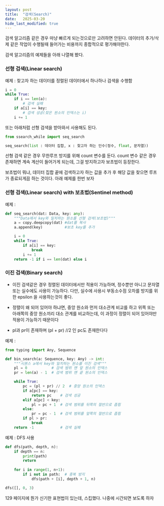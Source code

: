```yaml
---
layout: post
title:  "검색(Search)"
date:   2025-03-20
hide_last_modified: true
---
```

검색 알고리즘 같은 경우 마냥 빠르게 되는것으로만 고려하면 안된다. 데이터의 추가/삭제 같은 작업이 수행될때 들어가는 비용까지 종합적으로 평가해야한다.

검색 알고리즘의 예제들을 아래 나열해 봤다.

### 선형 검색(Linear search)

예제 : 찾고자 하는 데이터를 정렬된 데이터에서 하나하나 검색을 수행함
~~~python
i = 0
while True:
    if i == len(a):
        # 검색 실패
    if a[i] == key:
        # 검색 성공(찾은 원소의 인덱스는 i)
    i += 1
~~~
또는 아래처럼 선형 검색을 받아와서 사용해도 된다.
~~~python
from ssearch_while import seq_search

seq_search(list : 데이터 집합, x : 찾고자 하는 인수(정수, float, 문자열))
~~~

선형 검색 같은 경우 무한루프 방지를 위해 count 변수를 둔다. count 변수 같은 경우 존재하면 계속 계산이 들어가게 되는데, 그걸 방지하고자 보초법이 등장한다.

보초법이 뭐냐, 데이터 집합 끝에 검색하고자 하는 값을 추가 후 해당 값을 찾으면 루프가 종료되게끔 하는 것이다.
아래 예제를 한번 보자

### 선형 검색(Linear search) with 보초법(Sentinel method)

예제 :
~~~python
def seq_search(dat: Data, key: any):
    """Data에서 key와 일치하는 원소를 선형 검색(보초법)"""
    a = copy.deepcopy(dat) #dat를 복사
    a.append(key)          #보초 key를 추가

    i = 0
    while True:
        if a[i] == key:
            break
        i += 1
    return -1 if i == len(dat) else i
~~~


### 이진 검색(Binary search)

- 이진 검색같은 경우 정렬된 데이터에서만 적용이 가능하며, 정수뿐만 아니고 문자열 또는 실수에도 사용이 가능하다. 다만, 실수에 사용시 부동소수점 오차를 방지를 위한 epsilon 을 사용하는것이 좋다.

- 정렬이 왜 되어 있어야 하냐면, 중앙 원소와 먼저 대소관계 비교를 하고 위쪽 또는 아래쪽의 중앙 원소끼리 대소 관계를 비교하는데, 이 과정이 정렬이 되어 있어야만 적용이 가능하기 때문이다

- pl과 pr이 존재하며 (pl + pr) //2 인 pc도 존재한다다

예제 : 
~~~python
from typing import Any, Sequence

def bin_search(a: Sequence, key: Any) -> int:
    """시퀀스 a에서 key와 일치하는 원소를 이진 검색"""
    pl = 0           # 검색 범위 맨 앞 원소의 인덱스
    pr = len(a) - 1  # 검색 범위 맨 끝 원소의 인덱스

    while True:
        pc = (pl + pr) // 2  # 중앙 원소의 인덱스
        if a[pc] == key:
            return pc    # 검색 성공
        elif a[pc] < key:
            pl = pc + 1  # 검색 범위를 뒤쪽의 절반으로 좁힘
        else:
            pr = pc - 1  # 검색 범위를 앞쪽의 절반으로 좁힘
        if pl > pr:
            break
    return -1            # 검색 실패
~~~

예제 : DFS 사용
~~~python
def dfs(path, depth, n):
    if depth == n:
        print(path)
        return
    
    for i in range(1, n+1):
        if i not in path:  # 중복 방지
            dfs(path + [i], depth + 1, n)

dfs([], 0, 3)
~~~

129 페이지에 뭔가 신기한 표현법이 있는데, 스킵했다. 나중에 시간되면 보도록 하자
